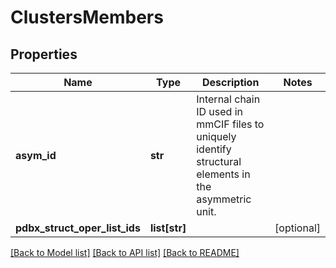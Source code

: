 # ClustersMembers

## Properties
Name | Type | Description | Notes
------------ | ------------- | ------------- | -------------
**asym_id** | **str** | Internal chain ID used in mmCIF files to uniquely identify structural elements in the asymmetric unit. | 
**pdbx_struct_oper_list_ids** | **list[str]** |  | [optional] 

[[Back to Model list]](../README.md#documentation-for-models) [[Back to API list]](../README.md#documentation-for-api-endpoints) [[Back to README]](../README.md)

